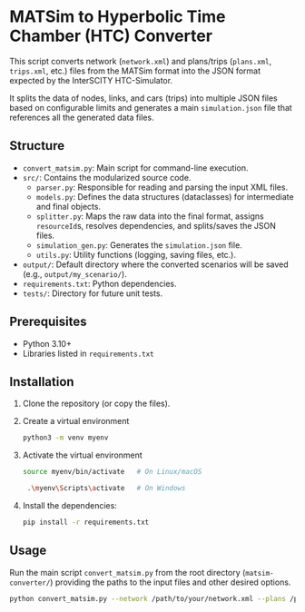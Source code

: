 # MATSim to Hyperbolic Time Chamber (HTC) Converter

This script converts network (`network.xml`) and plans/trips (`plans.xml`, `trips.xml`, etc.) files from the MATSim format into the JSON format expected by the InterSCITY HTC-Simulator.

It splits the data of nodes, links, and cars (trips) into multiple JSON files based on configurable limits and generates a main `simulation.json` file that references all the generated data files.

## Structure

- `convert_matsim.py`: Main script for command-line execution.
- `src/`: Contains the modularized source code.
  - `parser.py`: Responsible for reading and parsing the input XML files.
  - `models.py`: Defines the data structures (dataclasses) for intermediate and final objects.
  - `splitter.py`: Maps the raw data into the final format, assigns `resourceId`s, resolves dependencies, and splits/saves the JSON files.
  - `simulation_gen.py`: Generates the `simulation.json` file.
  - `utils.py`: Utility functions (logging, saving files, etc.).
- `output/`: Default directory where the converted scenarios will be saved (e.g., `output/my_scenario/`).
- `requirements.txt`: Python dependencies.
- `tests/`: Directory for future unit tests.

## Prerequisites

- Python 3.10+
- Libraries listed in `requirements.txt`

## Installation

1. Clone the repository (or copy the files).
2. Create a virtual environment
    ```bash
    python3 -m venv myenv
    ```
3. Activate the virtual environment
    ```bash
    source myenv/bin/activate   # On Linux/macOS
    ```
    ```bash
     .\myenv\Scripts\activate   # On Windows
    ```
4. Install the dependencies:

    ```bash
    pip install -r requirements.txt
    ```

## Usage

Run the main script `convert_matsim.py` from the root directory (`matsim-converter/`) providing the paths to the input files and other desired options.

```bash
python convert_matsim.py --network /path/to/your/network.xml --plans /path/to/your/plans.xml [OPTIONS]

